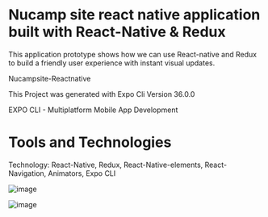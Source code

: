 # Nucamp site react native application built with React-Native & Redux

<p>This application prototype shows how we can use React-native and Redux to build a friendly user experience with instant visual updates.</p>

<p>Nucampsite-Reactnative</p>
<p>This Project was generated with Expo Cli Version 36.0.0</p>

<p>EXPO CLI - Multiplatform Mobile App Development </p>

# Tools and Technologies
Technology: React-Native, Redux, React-Native-elements, React-Navigation, Animators, Expo CLI

![image](https://user-images.githubusercontent.com/28641604/75615618-b05eeb80-5b0b-11ea-972d-284fb5d705f5.png)








![image](https://user-images.githubusercontent.com/28641604/75615618-b05eeb80-5b0b-11ea-972d-284fb5d705f5.png)







